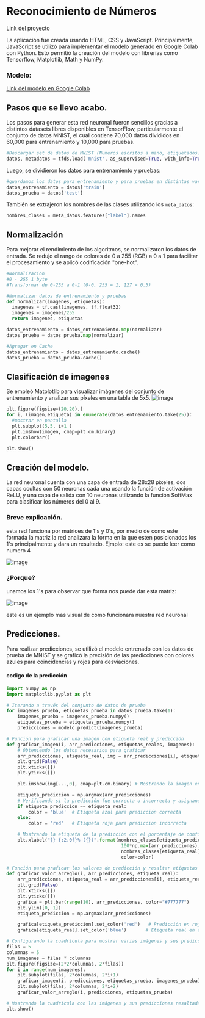# Reconocimiento de Números

[Link del proyecto](https://reconocimiento-de-numeros.vercel.app/)

La aplicación fue creada usando HTML, CSS y JavaScript. Principalmente, JavaScript se utilizó para implementar el modelo generado en Google Colab con Python. Esto permitió la creación del modelo con librerías como Tensorflow, Matplotlib, Math y NumPy.

### Modelo:

[Link del modelo en Google Colab](https://colab.research.google.com/drive/1LvM8RzWvmgQcQJIxwcx2-SNC4LpgQIlB?usp=sharing)

## Pasos que se llevo acabo.
Los pasos para generar esta red neuronal fueron sencillos gracias a distintos datasets libres disponibles en TensorFlow, particularmente el conjunto de datos MNIST, el cual contiene 70,000 datos divididos en 60,000 para entrenamiento y 10,000 para pruebas.

```python
#Descargar set de datos de MNIST (Numeros escritos a mano, etiquetados)
datos, metadatos = tfds.load('mnist', as_supervised=True, with_info=True)
```
Luego, se dividieron los datos para entrenamiento y pruebas:
```python
#guardamos los datos para entrenamiento y para pruebas en distintas variables
datos_entrenamiento = datos['train']
datos_prueba = datos['test']
```
También se extrajeron los nombres de las clases utilizando los ```meta_datos```: 
```python
nombres_clases = meta_datos.features["label"].names
```
## Normalización
Para mejorar el rendimiento de los algoritmos, se normalizaron los datos de entrada. Se redujo el rango de colores de 0 a 255 (RGB) a 0 a 1 para facilitar el procesamiento y se aplicó codificación "one-hot".
```python
#Normalizacion
#0 - 255 1 byte
#Transformar de 0-255 a 0-1 (0-0, 255 = 1, 127 = 0.5)

#Normalizar datos de entrenamiento y pruebas
def normalizar(imagenes, etiquetas):
  imagenes = tf.cast(imagenes, tf.float32)
  imagenes = imagenes/255
  return imagenes, etiquetas

datos_entrenamiento = datos_entrenamiento.map(normalizar)
datos_prueba = datos_prueba.map(normalizar)

#Agregar en Cache
datos_entrenamiento = datos_entrenamiento.cache()
datos_prueba = datos_prueba.cache()
```
## Clasificación de imagenes

Se empleó Matplotlib para visualizar imágenes del conjunto de entrenamiento y analizar sus píxeles en una tabla de 5x5.
![image](https://github.com/MarcosRcr/Reconocimiento-de-numeros/assets/104549435/1de5b658-d480-4960-9471-a327e635aa21)

```python
plt.figure(figsize=(20,20),)
for i, (imagen,etiqueta) in enumerate(datos_entrenamiento.take(25)):
  #mostrar en pantalla
  plt.subplot(5,5, i+1 )
  plt.imshow(imagen, cmap=plt.cm.binary)
  plt.colorbar()

plt.show()
```

## Creación del modelo.
La red neuronal cuenta con una capa de entrada de 28x28 píxeles, dos capas ocultas con 50 neuronas cada una usando la función de activación ReLU, y una capa de salida con 10 neuronas utilizando la función SoftMax para clasificar los números del 0 al 9.

### Breve explicación.
esta red funciona por matrices de 1's y 0's, por medio de como este formada la matriz la red analizara la forma en la que esten posicionados los 1's principalmente y dara un resultado. Ejmplo:
este es se puede leer como numero 4

![image](https://github.com/MarcosRcr/Reconocimiento-de-numeros/assets/104549435/3e2027cc-b7a3-4eb9-b232-61517b4b0ec1)

### ¿Porque?

unamos los 1's para observar que forma nos puede dar esta matriz:

![image](https://github.com/MarcosRcr/Reconocimiento-de-numeros/assets/104549435/d6f79cc8-7064-44e9-966c-232ea4c78ca2)

este es un ejemplo mas visual de como funcionara nuestra red neuronal

## Predicciones.
Para realizar predicciones, se utilizó el modelo entrenado con los datos de prueba de MNIST y se graficó la precisión de las predicciones con colores azules para coincidencias y rojos para desviaciones.

#### codigo de la predicción

```python
import numpy as np
import matplotlib.pyplot as plt

# Iterando a través del conjunto de datos de prueba
for imagenes_prueba, etiquetas_prueba in datos_prueba.take(1):
    imagenes_prueba = imagenes_prueba.numpy()
    etiquetas_prueba = etiquetas_prueba.numpy()
    predicciones = modelo.predict(imagenes_prueba)

# Función para graficar una imagen con etiqueta real y predicción
def graficar_imagen(i, arr_predicciones, etiquetas_reales, imagenes):
    # Obteniendo los datos necesarios para graficar
    arr_predicciones, etiqueta_real, img = arr_predicciones[i], etiquetas_reales[i], imagenes[i]
    plt.grid(False)
    plt.xticks([])
    plt.yticks([])

    plt.imshow(img[...,0], cmap=plt.cm.binary) # Mostrando la imagen en el gráfico

    etiqueta_prediccion = np.argmax(arr_predicciones)
    # Verificando si la predicción fue correcta o incorrecta y asignando un color
    if etiqueta_prediccion == etiqueta_real:
        color = 'blue'  # Etiqueta azul para predicción correcta
    else:
        color = 'red'   # Etiqueta roja para predicción incorrecta

    # Mostrando la etiqueta de la predicción con el porcentaje de confianza
    plt.xlabel("{} {:2.0f}% ({})".format(nombres_clases[etiqueta_prediccion],
                                          100*np.max(arr_predicciones),
                                          nombres_clases[etiqueta_real]),
                                          color=color)

# Función para graficar los valores de predicción y resaltar etiquetas reales y predicciones
def graficar_valor_arreglo(i, arr_predicciones, etiqueta_real):
    arr_predicciones, etiqueta_real = arr_predicciones[i], etiqueta_real[i]
    plt.grid(False)
    plt.xticks([])
    plt.yticks([])
    grafica = plt.bar(range(10), arr_predicciones, color="#777777")
    plt.ylim([0, 1])
    etiqueta_prediccion = np.argmax(arr_predicciones)

    grafica[etiqueta_prediccion].set_color('red')   # Predicción en rojo
    grafica[etiqueta_real].set_color('blue')       # Etiqueta real en azul

# Configurando la cuadrícula para mostrar varias imágenes y sus predicciones
filas = 5
columnas = 5
num_imagenes = filas * columnas
plt.figure(figsize=(2*2*columnas, 2*filas))
for i in range(num_imagenes):
    plt.subplot(filas, 2*columnas, 2*i+1)
    graficar_imagen(i, predicciones, etiquetas_prueba, imagenes_prueba)
    plt.subplot(filas, 2*columnas, 2*i+2)
    graficar_valor_arreglo(i, predicciones, etiquetas_prueba)

# Mostrando la cuadrícula con las imágenes y sus predicciones resaltadas
plt.show()

```




